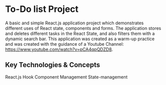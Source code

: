 # To-Do list Project
A basic and simple React.js application project which demonstrates different uses of React state, components and forms.
The application stores and deletes different tasks in the React State, and also filters them with a dynamic search bar. This application was created as a warm-up practice and was created with the guidance of a Youtube Channel: https://www.youtube.com/watch?v=pCA4qpQDZD8.

## Key Technologies & Concepts
React.js
Hook
Component Management
State-management

